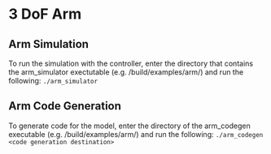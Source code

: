 # 3 DoF Arm
## Arm Simulation
To run the simulation with the controller, enter the directory that contains the arm_simulator exectutable (e.g. /build/examples/arm/) and run the following:
`./arm_simulator`

## Arm Code Generation
To generate code for the model, enter the directory of the arm_codegen executable (e.g. /build/examples/arm/) and run the following:
`./arm_codegen <code generation destination>`
